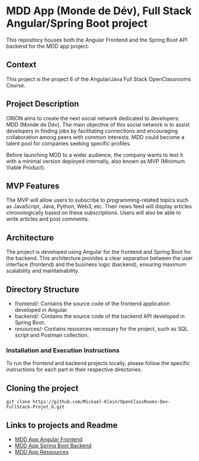 # MDD App (Monde de Dév), Full Stack Angular/Spring Boot project

This repository houses both the Angular Frontend and the Spring Boot API backend for the MDD app project.

## Context

This project is the project 6 of the Angular/Java Full Stack OpenClassrooms Course.

## Project Description

ORION aims to create the next social network dedicated to developers: MDD (Monde de Dév). The main objective of this social network is to assist developers in finding jobs by facilitating connections and encouraging collaboration among peers with common interests. MDD could become a talent pool for companies seeking specific profiles.

Before launching MDD to a wider audience, the company wants to test it with a minimal version deployed internally, also known as MVP (Minimum Viable Product).

## MVP Features

The MVP will allow users to subscribe to programming-related topics such as JavaScript, Java, Python, Web3, etc. Their news feed will display articles chronologically based on these subscriptions. Users will also be able to write articles and post comments.

## Architecture

The project is developed using Angular for the frontend and Spring Boot for the backend. This architecture provides a clear separation between the user interface (frontend) and the business logic (backend), ensuring maximum scalability and maintainability.

## Directory Structure

- frontend/: Contains the source code of the frontend application developed in Angular.
- backend/: Contains the source code of the backend API developed in Spring Boot.
- resources/: Contains resources necessary for the project, such as SQL script and Postman collection.

### Installation and Execution Instructions

To run the frontend and backend projects locally, please follow the specific instructions for each part in their respective directories.

## Cloning the project

`git clone https://github.com/Mickael-Klein/OpenClassRooms-Dev-FullStack-Projet_6.git`

## Links to projects and Readme

- [MDD App Angular Frontend](https://github.com/Mickael-Klein/OpenClassRooms-Dev-FullStack-Projet_6/tree/main/front)
- [MDD App Spring Boot Backend](https://github.com/Mickael-Klein/OpenClassRooms-Dev-FullStack-Projet_6/tree/main/back)
- [MDD App Ressources](https://github.com/Mickael-Klein/OpenClassRooms-Dev-FullStack-Projet_6/tree/main/resources)
